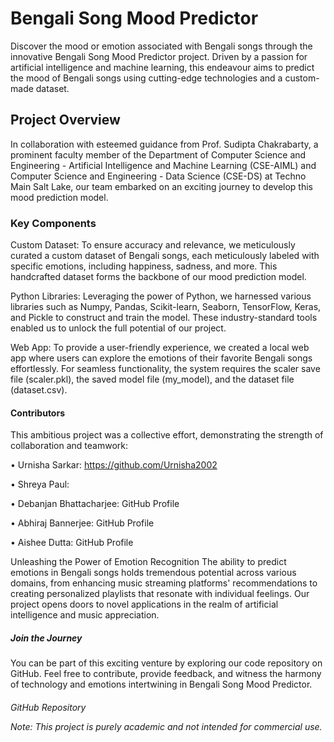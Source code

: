 <h1>Bengali Song Mood Predictor</h1>
<p>Discover the mood or emotion associated with Bengali songs through the innovative Bengali Song Mood Predictor project. Driven by a passion for artificial intelligence and machine learning, this endeavour aims to predict the mood of Bengali songs using cutting-edge technologies and a custom-made dataset.</p>

<h2>Project Overview</h2>
In collaboration with esteemed guidance from Prof. Sudipta Chakrabarty, a prominent faculty member of the Department of Computer Science and Engineering - Artificial Intelligence and Machine Learning (CSE-AIML) and Computer Science and Engineering - Data Science (CSE-DS) at Techno Main Salt Lake, our team embarked on an exciting journey to develop this mood prediction model.

<h3>Key Components</h3>
Custom Dataset: To ensure accuracy and relevance, we meticulously curated a custom dataset of Bengali songs, each meticulously labeled with specific emotions, including happiness, sadness, and more. This handcrafted dataset forms the backbone of our mood prediction model.

Python Libraries: Leveraging the power of Python, we harnessed various libraries such as Numpy, Pandas, Scikit-learn, Seaborn, TensorFlow, Keras, and Pickle to construct and train the model. These industry-standard tools enabled us to unlock the full potential of our project.

Web App: To provide a user-friendly experience, we created a local web app where users can explore the emotions of their favorite Bengali songs effortlessly. For seamless functionality, the system requires the scaler save file (scaler.pkl), the saved model file (my_model), and the dataset file (dataset.csv).

<h4>Contributors</h4>
This ambitious project was a collective effort, demonstrating the strength of collaboration and teamwork:

•	Urnisha Sarkar: https://github.com/Urnisha2002

•	Shreya Paul: 

•	Debanjan Bhattacharjee: GitHub Profile

•	Abhiraj Bannerjee: GitHub Profile

•	Aishee Dutta: GitHub Profile

Unleashing the Power of Emotion Recognition
The ability to predict emotions in Bengali songs holds tremendous potential across various domains, from enhancing music streaming platforms' recommendations to creating personalized playlists that resonate with individual feelings. Our project opens doors to novel applications in the realm of artificial intelligence and music appreciation.

<h5>Join the Journey</h5>
You can be part of this exciting venture by exploring our code repository on GitHub. Feel free to contribute, provide feedback, and witness the harmony of technology and emotions intertwining in Bengali Song Mood Predictor.

<h6>GitHub Repository</h7>

Note: This project is purely academic and not intended for commercial use.
